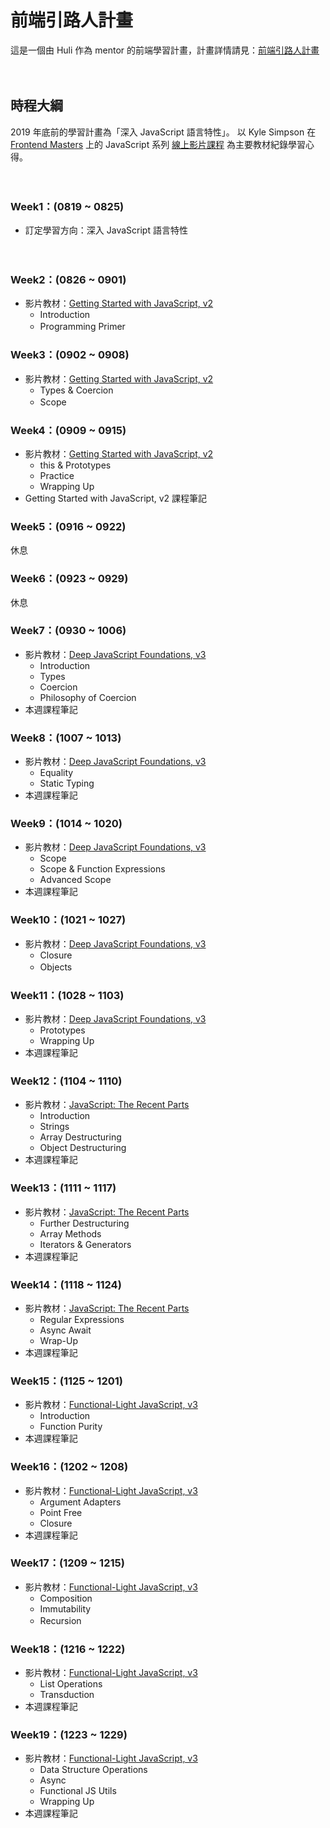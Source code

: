 # 前端引路人計畫

這是一個由 Huli 作為 mentor 的前端學習計畫，計畫詳情請見：[前端引路人計畫](https://github.com/aszx87410/mentorship-program)

　

## 時程大綱

2019 年底前的學習計畫為「深入 JavaScript 語言特性」。
以 Kyle Simpson 在 [Frontend Masters](https://frontendmasters.com) 上的 JavaScript 系列 [線上影片課程](https://frontendmasters.com/teachers/kyle-simpson/) 為主要教材紀錄學習心得。

　

### Week1：(0819 ~ 0825)
- 訂定學習方向：深入 JavaScript 語言特性

　

### Week2：(0826 ~ 0901)
- 影片教材：[Getting Started with JavaScript, v2](https://frontendmasters.com/courses/getting-started-javascript-v2/)
  - Introduction
  - Programming Primer
　

### Week3：(0902 ~ 0908)
- 影片教材：[Getting Started with JavaScript, v2](https://frontendmasters.com/courses/getting-started-javascript-v2/)
  - Types & Coercion
  - Scope
　

### Week4：(0909 ~ 0915)
- 影片教材：[Getting Started with JavaScript, v2](https://frontendmasters.com/courses/getting-started-javascript-v2/)
  - this & Prototypes
  - Practice
  - Wrapping Up
- Getting Started with JavaScript, v2 課程筆記
　

### Week5：(0916 ~ 0922)
休息


### Week6：(0923 ~ 0929)
休息


### Week7：(0930 ~ 1006)
- 影片教材：[Deep JavaScript Foundations, v3](https://frontendmasters.com/courses/deep-javascript-v3/)
  - Introduction
  - Types
  - Coercion
  - Philosophy of Coercion
- 本週課程筆記
　

### Week8：(1007 ~ 1013)
- 影片教材：[Deep JavaScript Foundations, v3](https://frontendmasters.com/courses/deep-javascript-v3/)
  - Equality
  - Static Typing
- 本週課程筆記


### Week9：(1014 ~ 1020)
- 影片教材：[Deep JavaScript Foundations, v3](https://frontendmasters.com/courses/deep-javascript-v3/)
  - Scope
  - Scope & Function Expressions
  - Advanced Scope
- 本週課程筆記


### Week10：(1021 ~ 1027)
- 影片教材：[Deep JavaScript Foundations, v3](https://frontendmasters.com/courses/deep-javascript-v3/)
  - Closure
  - Objects
　

### Week11：(1028 ~ 1103)
- 影片教材：[Deep JavaScript Foundations, v3](https://frontendmasters.com/courses/deep-javascript-v3/)
  - Prototypes
  - Wrapping Up
- 本週課程筆記


### Week12：(1104 ~ 1110)
- 影片教材：[JavaScript: The Recent Parts](https://frontendmasters.com/courses/js-recent-parts/)
  - Introduction
  - Strings
  - Array Destructuring
  - Object Destructuring
- 本週課程筆記


### Week13：(1111 ~ 1117)
- 影片教材：[JavaScript: The Recent Parts](https://frontendmasters.com/courses/js-recent-parts/)
  - Further Destructuring
  - Array Methods
  - Iterators & Generators
- 本週課程筆記


### Week14：(1118 ~ 1124)
- 影片教材：[JavaScript: The Recent Parts](https://frontendmasters.com/courses/js-recent-parts/)
  - Regular Expressions
  - Async Await
  - Wrap-Up
- 本週課程筆記


### Week15：(1125 ~ 1201)
- 影片教材：[Functional-Light JavaScript, v3](https://frontendmasters.com/courses/functional-javascript-v3/)
  - Introduction
  - Function Purity
- 本週課程筆記


### Week16：(1202 ~ 1208)
- 影片教材：[Functional-Light JavaScript, v3](https://frontendmasters.com/courses/functional-javascript-v3/)
  - Argument Adapters
  - Point Free
  - Closure
- 本週課程筆記


### Week17：(1209 ~ 1215)
- 影片教材：[Functional-Light JavaScript, v3](https://frontendmasters.com/courses/functional-javascript-v3/)
  - Composition
  - Immutability
  - Recursion
　

### Week18：(1216 ~ 1222)
- 影片教材：[Functional-Light JavaScript, v3](https://frontendmasters.com/courses/functional-javascript-v3/)
  - List Operations
  - Transduction
- 本週課程筆記


### Week19：(1223 ~ 1229)
- 影片教材：[Functional-Light JavaScript, v3](https://frontendmasters.com/courses/functional-javascript-v3/)
  - Data Structure Operations
  - Async
  - Functional JS Utils
  - Wrapping Up
- 本週課程筆記


